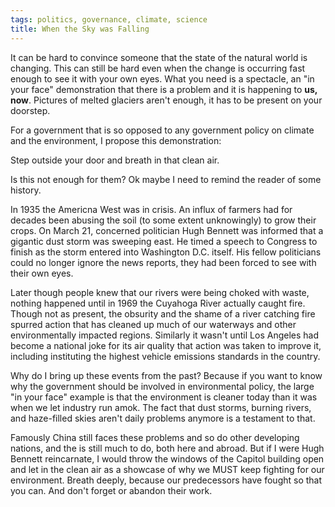 ```yaml
---
tags: politics, governance, climate, science
title: When the Sky was Falling
---
```

It can be hard to convince someone that the state of the natural world is changing.
This can still be hard even when the change is occurring fast enough to see it with your own eyes.
What you need is a spectacle, an "in your face" demonstration that there is a problem and it is happening to **us, now**.
Pictures of melted glaciers aren't enough, it has to be present on your doorstep.

For a government that is so opposed to any government policy on climate and the environment, I propose this demonstration:

Step outside your door and breath in that clean air.

Is this not enough for them?
Ok maybe I need to remind the reader of some history.

In 1935 the Americna West was in crisis.
An influx of farmers had for decades been abusing the soil (to some extent unknowingly) to grow their crops.
On March 21, concerned politician Hugh Bennett was informed that a gigantic dust storm was sweeping east.
He timed a speech to Congress to finish as the storm entered into Washington D.C. itself.
His fellow politicians could no longer ignore the news reports, they had been forced to see with their own eyes.

Later though people knew that our rivers were being choked with waste, nothing happened until in 1969 the Cuyahoga River actually caught fire.
Though not as present, the obsurity and the shame of a river catching fire spurred action that has cleaned up much of our waterways and other environmentally impacted regions.
Similarly it wasn't until Los Angeles had become a national joke for its air quality that action was taken to improve it, including instituting the highest vehicle emissions standards in the country.

Why do I bring up these events from the past?
Because if you want to know why the government should be involved in environmental policy, the large "in your face" example is that the environment is cleaner today than it was when we let industry run amok.
The fact that dust storms, burning rivers, and haze-filled skies aren't daily problems anymore is a testament to that.

Famously China still faces these problems and so do other developing nations, and the is still much to do, both here and abroad.
But if I were Hugh Bennett reincarnate, I would throw the windows of the Capitol building open and let in the clean air as a showcase of why we MUST keep fighting for our environment.
Breath deeply, because our predecessors have fought so that you can.
And don't forget or abandon their work.

